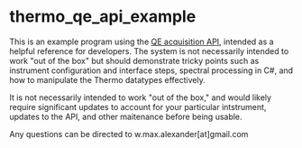 # thermo_qe_api_example

This is an example program using the [QE acquisition API](https://github.com/thermofisherlsms/iapi), intended as a 
helpful reference for developers.  The system is not necessarily intended to work "out of the box" but should 
demonstrate tricky points such as instrument configuration and interface steps, spectral processing in C#, and 
how to manipulate the Thermo datatypes effectively.

It is not necessarily intended to work "out of the box," and would likely require significant updates to account for
your particular intstrument, updates to the API, and other maitenance before being usable.

Any questions can be directed to w.max.alexander[at]gmail.com


